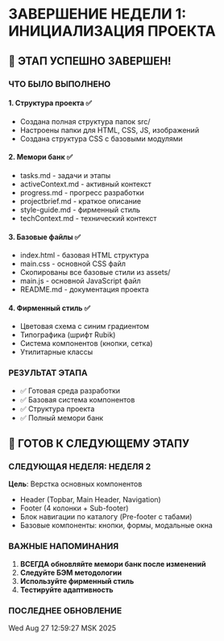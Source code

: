# ЗАВЕРШЕНИЕ НЕДЕЛИ 1: ИНИЦИАЛИЗАЦИЯ ПРОЕКТА

## 🎉 ЭТАП УСПЕШНО ЗАВЕРШЕН!

### ЧТО БЫЛО ВЫПОЛНЕНО

#### 1. Структура проекта ✅
- Создана полная структура папок src/
- Настроены папки для HTML, CSS, JS, изображений
- Создана структура CSS с базовыми модулями

#### 2. Мемори банк ✅
- tasks.md - задачи и этапы
- activeContext.md - активный контекст
- progress.md - прогресс разработки
- projectbrief.md - краткое описание
- style-guide.md - фирменный стиль
- techContext.md - технический контекст

#### 3. Базовые файлы ✅
- index.html - базовая HTML структура
- main.css - основной CSS файл
- Скопированы все базовые стили из assets/
- main.js - основной JavaScript файл
- README.md - документация проекта

#### 4. Фирменный стиль ✅
- Цветовая схема с синим градиентом
- Типографика (шрифт Rubik)
- Система компонентов (кнопки, сетка)
- Утилитарные классы

### РЕЗУЛЬТАТ ЭТАПА
- ✅ Готовая среда разработки
- ✅ Базовая система компонентов  
- ✅ Структура проекта
- ✅ Полный мемори банк

## 🚀 ГОТОВ К СЛЕДУЮЩЕМУ ЭТАПУ

### СЛЕДУЮЩАЯ НЕДЕЛЯ: НЕДЕЛЯ 2
**Цель**: Верстка основных компонентов
- Header (Topbar, Main Header, Navigation)
- Footer (4 колонки + Sub-footer)
- Блок навигации по каталогу (Pre-footer с табами)
- Базовые компоненты: кнопки, формы, модальные окна

### ВАЖНЫЕ НАПОМИНАНИЯ
1. **ВСЕГДА обновляйте мемори банк после изменений**
2. **Следуйте БЭМ методологии**
3. **Используйте фирменный стиль**
4. **Тестируйте адаптивность**

### ПОСЛЕДНЕЕ ОБНОВЛЕНИЕ
Wed Aug 27 12:59:27 MSK 2025
